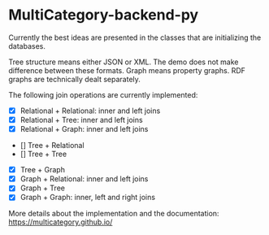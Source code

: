 # MultiCategory-backend-py

Currently the best ideas are presented in the classes that are initializing the databases.

Tree structure means either JSON or XML. The demo does not make difference between these formats. Graph means property graphs. RDF graphs are technically dealt separately.

The following join operations are currently implemented:

- [x] Relational + Relational: inner and left joins
- [x] Relational + Tree: inner and left joins
- [x] Relational + Graph: inner and left joins
- [] Tree + Relational
- [] Tree + Tree
- [x] Tree + Graph
- [x] Graph + Relational: inner and left joins
- [x] Graph + Tree
- [x] Graph + Graph: inner, left and right joins

More details about the implementation and the documentation: https://multicategory.github.io/ 
